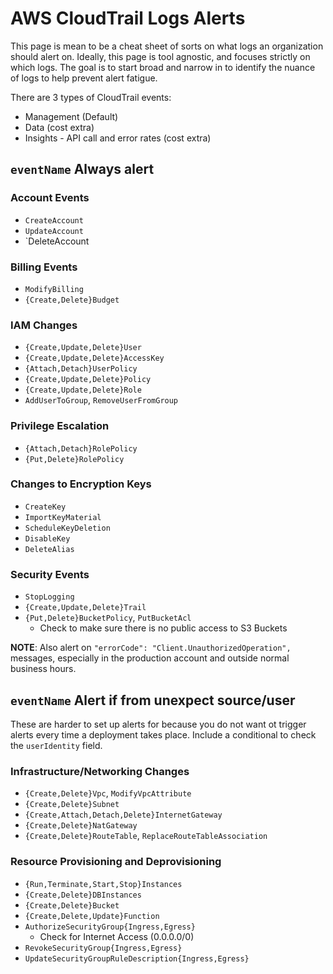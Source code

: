 # AWS CloudTrail Logs Alerts

This page is mean to be a cheat sheet of sorts on what logs an organization should alert on. Ideally, this page is tool agnostic, and focuses strictly on which logs. The goal is to start broad and narrow in to identify the nuance of logs to help prevent alert fatigue.

There are 3 types of CloudTrail events:
* Management (Default)
* Data (cost extra)
* Insights - API call and error rates (cost extra)


## `eventName` Always alert

### Account Events
* `CreateAccount`
* `UpdateAccount`
* `DeleteAccount

### Billing Events
* `ModifyBilling`
* `{Create,Delete}Budget`

### IAM Changes
* `{Create,Update,Delete}User`
* `{Create,Update,Delete}AccessKey`
* `{Attach,Detach}UserPolicy`
* `{Create,Update,Delete}Policy`
* `{Create,Update,Delete}Role`
* `AddUserToGroup`, `RemoveUserFromGroup`

### Privilege Escalation
* `{Attach,Detach}RolePolicy`
* `{Put,Delete}RolePolicy`

### Changes to Encryption Keys
* `CreateKey`
* `ImportKeyMaterial`
* `ScheduleKeyDeletion`
* `DisableKey`
* `DeleteAlias`

### Security Events
* `StopLogging`
* `{Create,Update,Delete}Trail`
* `{Put,Delete}BucketPolicy`, `PutBucketAcl`
    * Check to make sure there is no public access to S3 Buckets

**NOTE**: Also alert on `"errorCode": "Client.UnauthorizedOperation",` messages, especially in the production account and outside normal business hours.


## `eventName` Alert if from unexpect source/user
These are harder to set up alerts for because you do not want ot trigger alerts every time a deployment takes place. Include a conditional to check the `userIdentity` field.

### Infrastructure/Networking Changes
* `{Create,Delete}Vpc`, `ModifyVpcAttribute`
* `{Create,Delete}Subnet`
* `{Create,Attach,Detach,Delete}InternetGateway`
* `{Create,Delete}NatGateway`
* `{Create,Delete}RouteTable`, `ReplaceRouteTableAssociation`

### Resource Provisioning and Deprovisioning
* `{Run,Terminate,Start,Stop}Instances`
* `{Create,Delete}DBInstances`
* `{Create,Delete}Bucket`
* `{Create,Delete,Update}Function`
* `AuthorizeSecurityGroup{Ingress,Egress}`
    * Check for Internet Access (0.0.0.0/0)
* `RevokeSecurityGroup{Ingress,Egress}`
* `UpdateSecurityGroupRuleDescription{Ingress,Egress}`
